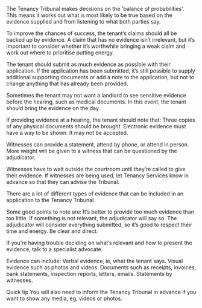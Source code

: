 The Tenancy Tribunal makes decisions on the 'balance of probabilities'. This means it works out what is most likely to be true based on the evidence supplied and from listening to what both parties say.

To improve the chances of success, the tenant’s claims should all be backed up by evidence. A claim that has no evidence isn’t irrelevant, but it’s important to consider whether it’s worthwhile bringing a weak claim and work out where to prioritise putting energy.

The tenant should submit as much evidence as possible with their application. If the application has been submitted, it’s still possible to supply additional supporting documents or add a note to the application, but not to change anything that has already been provided.

Sometimes the tenant may not want a landlord to see sensitive evidence before the hearing, such as medical documents. In this event, the tenant should bring the evidence on the day.

If providing evidence at a hearing, the tenant should note that:
Three copies of any physical documents should be brought.
Electronic evidence must have a way to be shown.
It may not be accepted.

Witnesses can provide a statement, attend by phone, or attend in person. More weight will be given to a witness that can be questioned by the adjudicator.

Witnesses have to wait outside the courtroom until they’re called to give their evidence.
If witnesses are being used, let Tenancy Services know in advance so that they can advise the Tribunal.

There are a lot of different types of evidence that can be included in an application to the Tenancy Tribunal.

Some good points to note are:
It’s better to provide too much evidence than too little. If something is not relevant, the adjudicator will say so.
The adjudicator will consider everything submitted, so it’s good to respect their time and energy.
Be clear and direct.

If you’re having trouble deciding on what’s relevant and how to present the evidence, talk to a specialist advocate.

Evidence can include:
Verbal evidence, ie, what the tenant says.
Visual evidence such as photos and videos.
Documents such as receipts, invoices, bank statements, inspection reports, letters, emails.
Statements by witnesses.

Quick tip
You will also need to inform the Tenancy Tribunal in advance if you want to show any media, eg, videos or photos.

